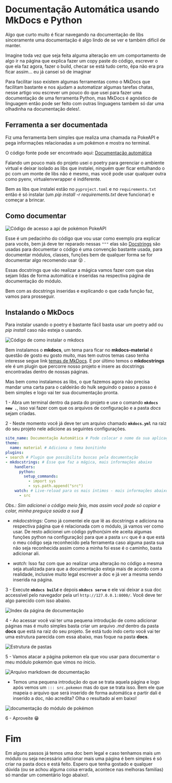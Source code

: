 # Documentação Automática usando MkDocs e Python

Algo que curto muito é ficar navegando na documentação de libs sinceramente uma documentação é algo lindo de se ver e também difícil de manter.

Imagine toda vez que seja feita alguma alteração em um comportamento de algo ir na página que explica fazer um copy paste do código, escrever o que ela faz agora, fazer o build, checar se está tudo certo, êpa não era pra ficar assim... eu já cansei só de imaginar

Para facilitar isso existem algumas ferramentas como o MkDocs que facilitam bastante e nos ajudam a automatizar algumas tarefas chatas, nesse artigo vou escrever um pouco do que usei para fazer uma documentação de uma ferramenta Python, mas MkDocs é agnóstico de linguagem então pode ser feito com outras linguagens também só dar uma olhadinha na documentação deles!.

## Ferramenta a ser documentada

Fiz uma ferramenta bem simples que realiza uma chamada na PokeAPI e pega informações relacionadas a um pokémon e mostra no terminal.

O código fonte pode ser encontrado aqui: [Documentação automática](https://github.com/XandeCoding/codigos-de-artigos/tree/master/python/documentacao_automatica)

Falando um pouco mais do projeto usei o poetry para gerenciar o ambiente virtual e deixar isolado as libs que instalei, ninguém quer ficar entulhando o pc com um monte de libs não é mesmo, mas você pode usar qualquer outra como pyenv, virtualenvwrapper é indiferente.

Bem as libs que instalei estão no `pyproject.toml` e no `requirements.txt` então é só instalar (um _pip install -r requirements.txt_ deve funcionar) e começar a brincar.

## Como documentar

![Código de acesso a api de pokémon PokeAPI](./docs/assets/pokemon_code.png)

Esse é um pedacinho do código que vou usar como exemplo pra explicar para vocês, bem já deve ter reparado nessas `"""` elas são [Docstrings](https://peps.python.org/pep-0257/) são usadas para documentar o código é uma convenção bastante usada, para documentar módulos, classes, funções bem de qualquer forma se for documentar algo recomendo usar :stuck_out_tongue_winking_eye: .

Essas docstrings que vão realizar a mágica vamos fazer com que elas sejam lidas de forma automática e inseridas na respectiva página de documentação do módulo.

Bem com as docstrings inseridas e explicando o que cada função faz, vamos para prosseguir.

## Instalando o MkDocs

Para instalar usando o poetry é bastante fácil basta usar um poetry add ou _pip install_ caso não esteja o usando.

![Código de como instalar o mkdocs](./docs/assets/instalar-mkdocs.png)

Bem instalamos o **mkdocs**, um tema para ficar no **mkdocs-material** é questão de gosto eu gosto muito, mas tem outros temas caso tenha interesse segue link [temas de MkDocs](https://www.mkdocs.org/user-guide/choosing-your-theme/). E por último temos o **mkdocstrings** ele é um plugin que percorre nosso projeto e insere as docstrings encontradas dentro de nossas páginas.

Mas bem como instalamos as libs, o que fazemos agora não precisa mandar uma carta para o caldeirão do hulk seguindo o passo a passo é bem simples e logo vai ter sua documentação pronta.

1 - Abra um terminal dentro da pasta do projeto e use o comando **`mkdocs new .`**, isso vai fazer com que os arquivos de configuração e a pasta _docs_ sejam criadas.

2 - Neste momento você já deve ter um arquivo chamado **`mkdocs.yml`** na raiz do seu projeto nele adicione as seguintes configurações.
```yml
site_name: Documentação Automática # Pode colocar o nome da sua aplicação
theme:
  name: material # Adiciona o tema bonitinho
plugins:
- search # Plugin que possibilita buscas pela documentação
- mkdocstrings: # Esse que faz a mágica, mais informações abaixo
    handlers:
      python:
        setup_commands:
          - import sys
          - sys.path.append("src")
    watch: # Live-reload para os mais íntimos - mais informações abaixo também
      - src
```
_Obs.: Sim adicionei o código meio feio, mas assim você pode só copiar e colar, minha preguiça saúda a sua :open_hands:_

* _mkdocstrings:_ Como já comentei ele que lê as docstrings e adiciona na respectiva página que é relacionada com o módulo, já vamos ver como usar. De resto adicionei um código python(sim ele aceita algumas funções python na configuração) para que a pasta `src` que é a que está o meu código seja reconhecido pela ferramenta caso alguma pasta sua não seja reconhecida assim como a minha foi esse é o caminho, basta adicionar ali.

* _watch:_ Isso faz com que ao realizar uma alteração no código a mesma seja atualizada para que a documentação esteja mais de acordo com a realidade, inclusive muito legal escrever a doc e já ver a mesma sendo inserida na página.

3 - Execute **`mkdocs build`** e depois **`mkdocs serve`** e ele vai deixar a sua doc accessível pelo navegador pela url `http://127.0.0.1:8000/`. Você deve ter algo parecido com isso abaixo.

![Index da página de documentação](./docs/assets/mkdocs-index.png)

4 - Ao acessar você vai ter uma pequena introdução de como adicionar páginas mas é muito simples basta criar um arquivo _.md_ dentro da pasta **docs** que está na raiz do seu projeto. Se está tudo indo certo você vai ter uma estrutura parecida com essa abaixo, mas foque na pasta **docs**.

![Estrutura de pastas](./docs/assets/estrutura.png)

5 - Vamos atacar a página pokemon ela que vou usar para documentar o meu módulo pokemón que vimos no ínicio.

![Arquivo markdown de documentação](./docs/assets//markdown.png)

* Temos uma pequena introdução do que se trata aquela página e logo após vemos um `::: src.pokemon` mas do que se trata isso. Bem ele que mapeia o arquivo que será inserido de forma automática e partir dali é inserido a doc, não acredita? Olha o resultado aí em baixo!

![documentação do módulo de pokémon](./docs/assets/mkdocs-pokemon.png)

6 - Aproveite :grin:

# Fim

Em alguns passos já temos uma doc bem legal e caso tenhamos mais um módulo ou seja necessário adicionar mais uma página é bem simples é só criar na pasta docs e está feito. Espero que tenha gostado e qualquer dúvida (ou se achou alguma coisa errada, acontece nas melhoras familías) só mandar um comentário logo abaixo!.